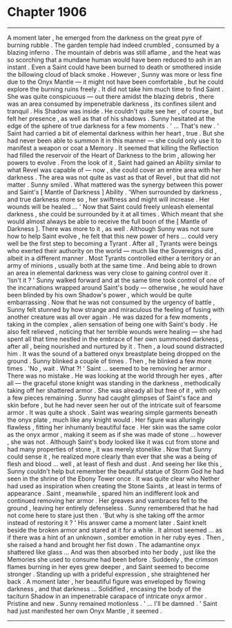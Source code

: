 
# Chapter 1906


---

A moment later , he emerged from the darkness on the great pyre of burning rubble . The garden temple had indeed crumbled , consumed by a blazing inferno . The mountain of debris was still aflame , and the heat was so scorching that a mundane human would have been reduced to ash in an instant .
Even a Saint could have been burned to death or smothered inside the billowing cloud of black smoke . However , Sunny was more or less fine due to the Onyx Mantle — it might not have been comfortable , but he could explore the burning ruins freely .
It did not take him much time to find Saint . She was quite conspicuous — out there amidst the blazing debris , there was an area consumed by impenetrable darkness , its confines silent and tranquil .
His Shadow was inside . He couldn't quite see her , of course , but felt her presence , as well as that of his shadows .
Sunny hesitated at the edge of the sphere of true darkness for a few moments .
' ... That's new . '
Saint had carried a bit of elemental darkness within her heart , true . But she had never been able to summon it in this manner — she could only use it to manifest a weapon or coat a Memory .
It seemed that killing the Reflection had filled the reservoir of the Heart of Darkness to the brim , allowing her powers to evolve . From the look of it , Saint had gained an Ability similar to what Revel was capable of — now , she could cover an entire area with her darkness . The area was not quite as vast as that of Revel , but that did not matter .
Sunny smiled .
What mattered was the synergy between this power and Saint's [ Mantle of Darkness ] Ability .
'When surrounded by darkness , and true darkness more so , her swiftness and might will increase . Her wounds will be healed … '
Now that Saint could freely unleash elemental darkness , she could be surrounded by it at all times . Which meant that she would almost always be able to receive the full boon of the [ Mantle of Darkness ].
There was more to it , as well .
Although Sunny was not sure how to help Saint evolve , he felt that this new power of hers … could very well be the first step to becoming a Tyrant . After all , Tyrants were beings who exerted their authority on the world — much like the Sovereigns did , albeit in a different manner .
Most Tyrants controlled either a territory or an army of minions , usually both at the same time . And being able to drown an area in elemental darkness was very close to gaining control over it .
'Isn't it ? '
Sunny walked forward and at the same time took control of one of the incarnations wrapped around Saint's body — otherwise , he would have been blinded by his own Shadow's power , which would be quite embarrassing .
Now that he was not consumed by the urgency of battle , Sunny felt stunned by how strange and miraculous the feeling of fusing with another creature was all over again .
He was dazed for a few moments , taking in the complex , alien sensation of being one with Saint's body . He also felt relieved , noticing that her terrible wounds were healing — she had spent all that time nestled in the embrace of her own summoned darkness , after all , being nourished and nurtured by it .
Then , a loud sound distracted him .
It was the sound of a battered onyx breastplate being dropped on the ground .
Sunny blinked a couple of times .
Then , he blinked a few more times .
'No , wait . What ?! '
Saint … seemed to be removing her armor .
There was no mistake . He was looking at the world through her eyes , after all — the graceful stone knight was standing in the darkness , methodically taking off her shattered armor . She was already all but free of it , with only a few pieces remaining .
Sunny had caught glimpses of Saint's face and skin before , but he had never seen her out of the intricate suit of fearsome armor . It was quite a shock .
Saint was wearing simple garments beneath the onyx plate , much like any knight would . Her figure was alluringly flawless , fitting her inhumanly beautiful face . Her skin was the same color as the onyx armor , making it seem as if she was made of stone … however , she was not .
Although Saint's body looked like it was cut from stone and had many properties of stone , it was merely stonelike . Now that Sunny could sense it , he realized more clearly than ever that she was a being of flesh and blood … well , at least of flesh and dust .
And seeing her like this , Sunny couldn't help but remember the beautiful statue of Storm God he had seen in the shrine of the Ebony Tower once .
It was quite clear who Nether had used as inspiration when creating the Stone Saints , at least in terms of appearance .
Saint , meanwhile , spared him an indifferent look and continued removing her armor .
Her greaves and vambraces fell to the ground , leaving her entirely defenseless .
Sunny remembered that he had not come here to stare just then .
'But why is she taking off the armor instead of restoring it ? '
His answer came a moment later .
Saint knelt beside the broken armor and stared at it for a while .
It almost seemed … as if there was a hint of an unknown , somber emotion in her ruby eyes .
Then , she raised a hand and brought her fist down .
The adamantine onyx shattered like glass …
And was then absorbed into her body , just like the Memories she used to consume had been before .
Suddenly , the crimson flames burning in her eyes grew deeper , and Saint seemed to become stronger .
Standing up with a prideful expression , she straightened her back .
A moment later , her beautiful figure was enveloped by flowing darkness , and that darkness …
Solidified , encasing the body of the taciturn Shadow in an impenetrable carapace of intricate onyx armor . Pristine and new .
Sunny remained motionless .
' ... I'll be damned . '
Saint had just manifested her own Onyx Mantle , it seemed .

---

